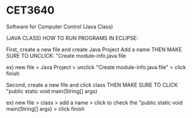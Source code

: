 # CET3640

Software for Computer Control (Java Class)

(JAVA CLASS) HOW TO RUN PROGRAMS IN ECLIPSE:

First, create a new file and create Java Project
Add a name
THEN MAKE SURE TO UNCLICK: "Create module-info.java file

ex) new file > Java Project > unclick "Create module-info.java file" > click finish

Second, create a new file and click class
THEN MAKE SURE TO CLICK "public static void main(String[] args) 

ex) new file > class > add a name > click to check the "public static void main(String[] args) > click finish 
